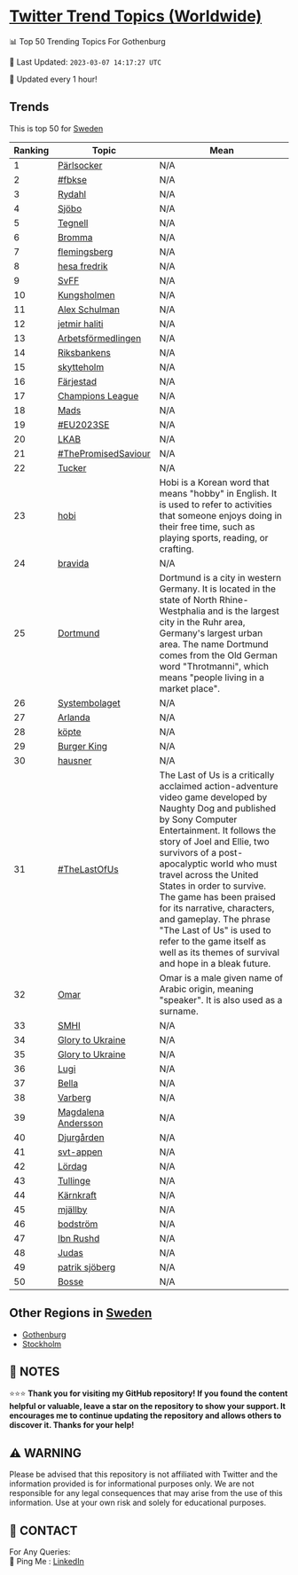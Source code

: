 [Twitter Trend Topics (Worldwide)](https://github.com/ErcinDedeoglu/Twitter-Trend-Topics)
==========


📊 Top 50 Trending Topics For Gothenburg

📆 Last Updated: `2023-03-07 14:17:27 UTC`

🔧 Updated every 1 hour!


## Trends

This is top 50 for [Sweden](</Sweden>)

| Ranking | Topic | Mean |
| ------- | ------------ | ------------ |
| 1 | [Pärlsocker](http://twitter.com/search?q=P%c3%a4rlsocker) | N/A |
| 2 | [#fbkse](http://twitter.com/search?q=%23fbkse) | N/A |
| 3 | [Rydahl](http://twitter.com/search?q=Rydahl) | N/A |
| 4 | [Sjöbo](http://twitter.com/search?q=Sj%c3%b6bo) | N/A |
| 5 | [Tegnell](http://twitter.com/search?q=Tegnell) | N/A |
| 6 | [Bromma](http://twitter.com/search?q=Bromma) | N/A |
| 7 | [flemingsberg](http://twitter.com/search?q=flemingsberg) | N/A |
| 8 | [hesa fredrik](http://twitter.com/search?q=hesa+fredrik) | N/A |
| 9 | [SvFF](http://twitter.com/search?q=SvFF) | N/A |
| 10 | [Kungsholmen](http://twitter.com/search?q=Kungsholmen) | N/A |
| 11 | [Alex Schulman](http://twitter.com/search?q=Alex+Schulman) | N/A |
| 12 | [jetmir haliti](http://twitter.com/search?q=jetmir+haliti) | N/A |
| 13 | [Arbetsförmedlingen](http://twitter.com/search?q=Arbetsf%c3%b6rmedlingen) | N/A |
| 14 | [Riksbankens](http://twitter.com/search?q=Riksbankens) | N/A |
| 15 | [skytteholm](http://twitter.com/search?q=skytteholm) | N/A |
| 16 | [Färjestad](http://twitter.com/search?q=F%c3%a4rjestad) | N/A |
| 17 | [Champions League](http://twitter.com/search?q=Champions+League) | N/A |
| 18 | [Mads](http://twitter.com/search?q=Mads) | N/A |
| 19 | [#EU2023SE](http://twitter.com/search?q=%23EU2023SE) | N/A |
| 20 | [LKAB](http://twitter.com/search?q=LKAB) | N/A |
| 21 | [#ThePromisedSaviour](http://twitter.com/search?q=%23ThePromisedSaviour) | N/A |
| 22 | [Tucker](http://twitter.com/search?q=Tucker) | N/A |
| 23 | [hobi](http://twitter.com/search?q=hobi) | Hobi is a Korean word that means "hobby" in English. It is used to refer to activities that someone enjoys doing in their free time, such as playing sports, reading, or crafting. |
| 24 | [bravida](http://twitter.com/search?q=bravida) | N/A |
| 25 | [Dortmund](http://twitter.com/search?q=Dortmund) | Dortmund is a city in western Germany. It is located in the state of North Rhine-Westphalia and is the largest city in the Ruhr area, Germany's largest urban area. The name Dortmund comes from the Old German word "Throtmanni", which means "people living in a market place". |
| 26 | [Systembolaget](http://twitter.com/search?q=Systembolaget) | N/A |
| 27 | [Arlanda](http://twitter.com/search?q=Arlanda) | N/A |
| 28 | [köpte](http://twitter.com/search?q=k%c3%b6pte) | N/A |
| 29 | [Burger King](http://twitter.com/search?q=Burger+King) | N/A |
| 30 | [hausner](http://twitter.com/search?q=hausner) | N/A |
| 31 | [#TheLastOfUs](http://twitter.com/search?q=%23TheLastOfUs) | The Last of Us is a critically acclaimed action-adventure video game developed by Naughty Dog and published by Sony Computer Entertainment. It follows the story of Joel and Ellie, two survivors of a post-apocalyptic world who must travel across the United States in order to survive. The game has been praised for its narrative, characters, and gameplay. The phrase "The Last of Us" is used to refer to the game itself as well as its themes of survival and hope in a bleak future. |
| 32 | [Omar](http://twitter.com/search?q=Omar) | Omar is a male given name of Arabic origin, meaning "speaker". It is also used as a surname. |
| 33 | [SMHI](http://twitter.com/search?q=SMHI) | N/A |
| 34 | [Glory to Ukraine](http://twitter.com/search?q=Glory+to+Ukraine) | N/A |
| 35 | [Glory to Ukraine](http://twitter.com/search?q=Glory+to+Ukraine) | N/A |
| 36 | [Lugi](http://twitter.com/search?q=Lugi) | N/A |
| 37 | [Bella](http://twitter.com/search?q=Bella) | N/A |
| 38 | [Varberg](http://twitter.com/search?q=Varberg) | N/A |
| 39 | [Magdalena Andersson](http://twitter.com/search?q=Magdalena+Andersson) | N/A |
| 40 | [Djurgården](http://twitter.com/search?q=Djurg%c3%a5rden) | N/A |
| 41 | [svt-appen](http://twitter.com/search?q=svt-appen) | N/A |
| 42 | [Lördag](http://twitter.com/search?q=L%c3%b6rdag) | N/A |
| 43 | [Tullinge](http://twitter.com/search?q=Tullinge) | N/A |
| 44 | [Kärnkraft](http://twitter.com/search?q=K%c3%a4rnkraft) | N/A |
| 45 | [mjällby](http://twitter.com/search?q=mj%c3%a4llby) | N/A |
| 46 | [bodström](http://twitter.com/search?q=bodstr%c3%b6m) | N/A |
| 47 | [Ibn Rushd](http://twitter.com/search?q=Ibn+Rushd) | N/A |
| 48 | [Judas](http://twitter.com/search?q=Judas) | N/A |
| 49 | [patrik sjöberg](http://twitter.com/search?q=patrik+sj%c3%b6berg) | N/A |
| 50 | [Bosse](http://twitter.com/search?q=Bosse) | N/A |



## Other Regions in [Sweden](</Sweden>)

* [Gothenburg](</Sweden/Gothenburg.md>)
* [Stockholm](</Sweden/Stockholm.md>)



## 📝 NOTES

⭐⭐⭐ **Thank you for visiting my GitHub repository! If you found the content helpful or valuable, leave a star on the repository to show your support. It encourages me to continue updating the repository and allows others to discover it. Thanks for your help!**


## ⚠️ WARNING

Please be advised that this repository is not affiliated with Twitter and the information provided is for informational purposes only. We are not responsible for any legal consequences that may arise from the use of this information. Use at your own risk and solely for educational purposes.


## 📨 CONTACT

 For Any Queries:  
            🏓 Ping Me : [LinkedIn](https://www.linkedin.com/in/ercindedeoglu/)
